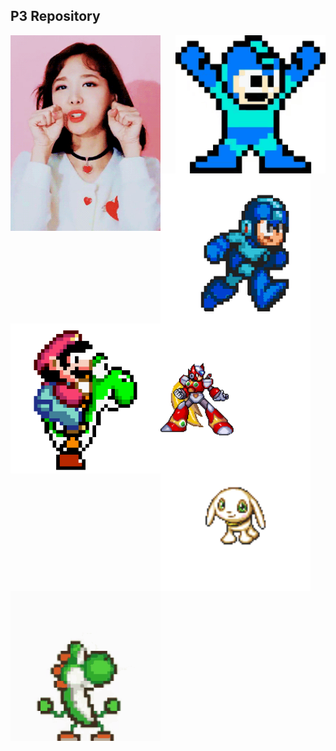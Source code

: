 
## P3 Repository


 <img src="source/tenor.gif" width="240" align="right"> 

 <img src="source/heh.gif" width="240" align="left"> 


 <img src="source/mega.gif" width="240" align="left"> 

  <img src="source/mario.gif" width="240" align="left"> 

  <img src="source/zero.gif" width="240" align="left"> 
  
  <img src="source/Salamon2.gif" width="240" align="left"> 
  
  <img src="source/yoshi2.gif" width="240" align="left"> 
